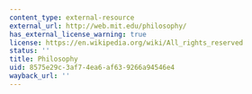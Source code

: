 ```yaml
---
content_type: external-resource
external_url: http://web.mit.edu/philosophy/
has_external_license_warning: true
license: https://en.wikipedia.org/wiki/All_rights_reserved
status: ''
title: Philosophy
uid: 8575e29c-3af7-4ea6-af63-9266a94546e4
wayback_url: ''
---
```

